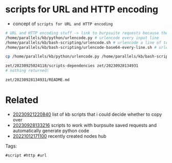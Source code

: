 # scripts for URL and HTTP encoding

- concept of `scripts for URL and HTTP encoding`

```bash
# URL and HTTP encoding stuff -> link to burpsuite requests because these were shared with there
/home/parallels/kb/python/urlencode.py # urlencode every input line
/home/parallels/kb/bash-scripting/urlencode.sh # urlencode a line of text from stdin
/home/parallels/kb/bash-scripting/urlencode-base64-every-line.sh # urlencode and base64 encode lines individually

cp /home/parallels/kb/python/urlencode.py /home/parallels/kb/bash-scripting/urlencode.sh /home/parallels/kb/bash-scripting/urlencode-base64-every-line.sh .

zet/20230925024118/scripts-dependencies zet/20230928134931
# nothing returned!
```

` zet/20230928134931/README.md `

# Related

- [20230921220840](/zet/20230921220840/README.md) list of kb scripts that i could decide whether to copy over
- [20230928133216](/zet/20230928133216/README.md) scripts to work with burpsuite saved requests and automatically generate python code
- [20221012171100](/zet/20221012171100/README.md) recently created nodes hub

Tags:

    #script #http #url
